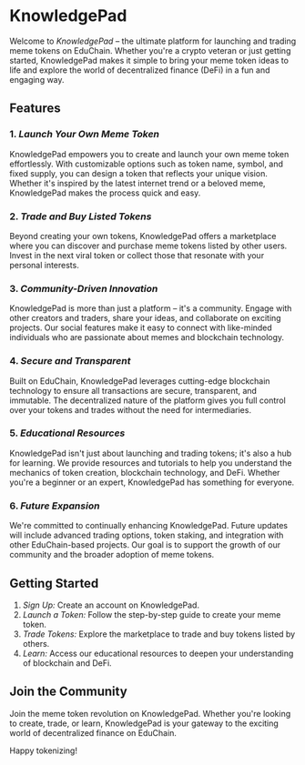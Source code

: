 # KnowledgePad

Welcome to *KnowledgePad* – the ultimate platform for launching and trading meme tokens on EduChain. Whether you're a crypto veteran or just getting started, KnowledgePad makes it simple to bring your meme token ideas to life and explore the world of decentralized finance (DeFi) in a fun and engaging way.

## Features

### 1. *Launch Your Own Meme Token*
KnowledgePad empowers you to create and launch your own meme token effortlessly. With customizable options such as token name, symbol, and fixed supply, you can design a token that reflects your unique vision. Whether it's inspired by the latest internet trend or a beloved meme, KnowledgePad makes the process quick and easy.

### 2. *Trade and Buy Listed Tokens*
Beyond creating your own tokens, KnowledgePad offers a marketplace where you can discover and purchase meme tokens listed by other users. Invest in the next viral token or collect those that resonate with your personal interests.

### 3. *Community-Driven Innovation*
KnowledgePad is more than just a platform – it's a community. Engage with other creators and traders, share your ideas, and collaborate on exciting projects. Our social features make it easy to connect with like-minded individuals who are passionate about memes and blockchain technology.

### 4. *Secure and Transparent*
Built on EduChain, KnowledgePad leverages cutting-edge blockchain technology to ensure all transactions are secure, transparent, and immutable. The decentralized nature of the platform gives you full control over your tokens and trades without the need for intermediaries.

### 5. *Educational Resources*
KnowledgePad isn't just about launching and trading tokens; it's also a hub for learning. We provide resources and tutorials to help you understand the mechanics of token creation, blockchain technology, and DeFi. Whether you're a beginner or an expert, KnowledgePad has something for everyone.

### 6. *Future Expansion*
We're committed to continually enhancing KnowledgePad. Future updates will include advanced trading options, token staking, and integration with other EduChain-based projects. Our goal is to support the growth of our community and the broader adoption of meme tokens.

## Getting Started

1. *Sign Up:* Create an account on KnowledgePad.
2. *Launch a Token:* Follow the step-by-step guide to create your meme token.
3. *Trade Tokens:* Explore the marketplace to trade and buy tokens listed by others.
4. *Learn:* Access our educational resources to deepen your understanding of blockchain and DeFi.

## Join the Community

Join the meme token revolution on KnowledgePad. Whether you're looking to create, trade, or learn, KnowledgePad is your gateway to the exciting world of decentralized finance on EduChain.

Happy tokenizing!
